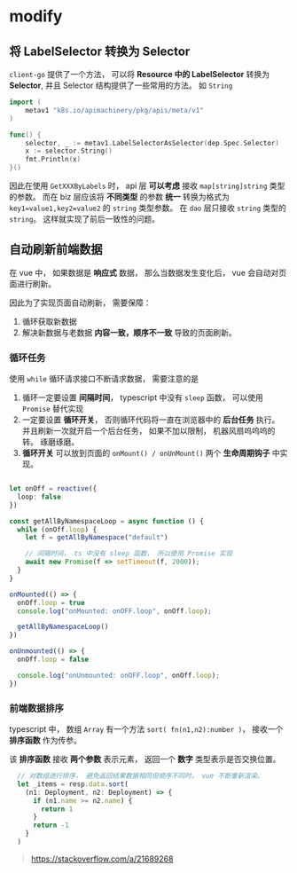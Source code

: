 # modify

## 将 LabelSelector 转换为 Selector

`client-go` 提供了一个方法， 可以将 **Resource 中的 LabelSelector** 转换为 **Selector**, 并且 Selector 结构提供了一些常用的方法。 如 `String`

```go
import (
    metav1 "k8s.io/apimachinery/pkg/apis/meta/v1"
)

func() {
    selector, _ := metav1.LabelSelectorAsSelector(dep.Spec.Selector)
    x := selector.String()
    fmt.Println(x)
}()
```

因此在使用 `GetXXXByLabels` 时， api 层 **可以考虑** 接收 `map[string]string` 类型的参数。 而在 biz 层应该将 **不同类型** 的参数 **统一** 转换为格式为 `key1=value1,key2=value2` 的 `string` 类型参数。 在 `dao` 层只接收 `string` 类型的 `string`。 这样就实现了前后一致性的问题。


## 自动刷新前端数据

在 vue 中， 如果数据是 **响应式** 数据， 那么当数据发生变化后， vue 会自动对页面进行刷新。

因此为了实现页面自动刷新， 需要保障：

1. 循环获取新数据
2. 解决新数据与老数据 **内容一致，顺序不一致** 导致的页面刷新。

### 循环任务

使用 `while` 循环请求接口不断请求数据， 需要注意的是

1. 循环一定要设置 **间隔时间**， typescript 中没有 `sleep` 函数， 可以使用 `Promise` 替代实现
2. 一定要设置 **循环开关**， 否则循环代码将一直在浏览器中的 **后台任务** 执行。 并且刷新一次就开启一个后台任务， 如果不加以限制， 机器风扇呜呜呜的转。 琢磨琢磨。
3. **循环开关** 可以放到页面的 `onMount() / onUnMount()` 两个 **生命周期钩子** 中实现。

```ts

let onOff = reactive({
  loop: false
})

const getAllByNamespaceLoop = async function () {
  while (onOff.loop) {
    let f = getAllByNamespace("default")

    // 间隔时间， ts 中没有 sleep 函数， 所以使用 Promise 实现
    await new Promise(f => setTimeout(f, 2000));
  }
}

onMounted(() => {
  onOff.loop = true
  console.log("onMounted: onOFF.loop", onOff.loop);

  getAllByNamespaceLoop()
})

onUnmounted(() => {
  onOff.loop = false

  console.log("onUnmounted: onOFF.loop", onOff.loop);
})

```

### 前端数据排序

typescript 中， 数组 `Array` 有一个方法 `sort( fn(n1,n2):number )`， 接收一个 **排序函数** 作为传参。

该 **排序函数** 接收 **两个参数** 表示元素， 返回一个 **数字** 类型表示是否交换位置。 

```ts
  // 对数组进行排序， 避免返回结果数据相同但顺序不同时， vue 不断重新渲染。
  let _items = resp.data.sort(
    (n1: Deployment, n2: Deployment) => {
      if (n1.name >= n2.name) {
        return 1
      }
      return -1
    }
  )
```

> https://stackoverflow.com/a/21689268


